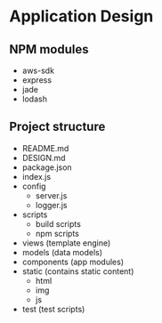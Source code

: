 # Application Design

NPM modules 
-----------

* aws-sdk
* express
* jade
* lodash

## Project structure 

* README.md
* DESIGN.md
* package.json
* index.js
* config
   * server.js 
   * logger.js
* scripts
   * build scripts
   * npm scripts
* views (template engine)
* models (data models) 
* components (app modules)
* static (contains static content)
   * html
   * img
   * js
* test (test scripts)
